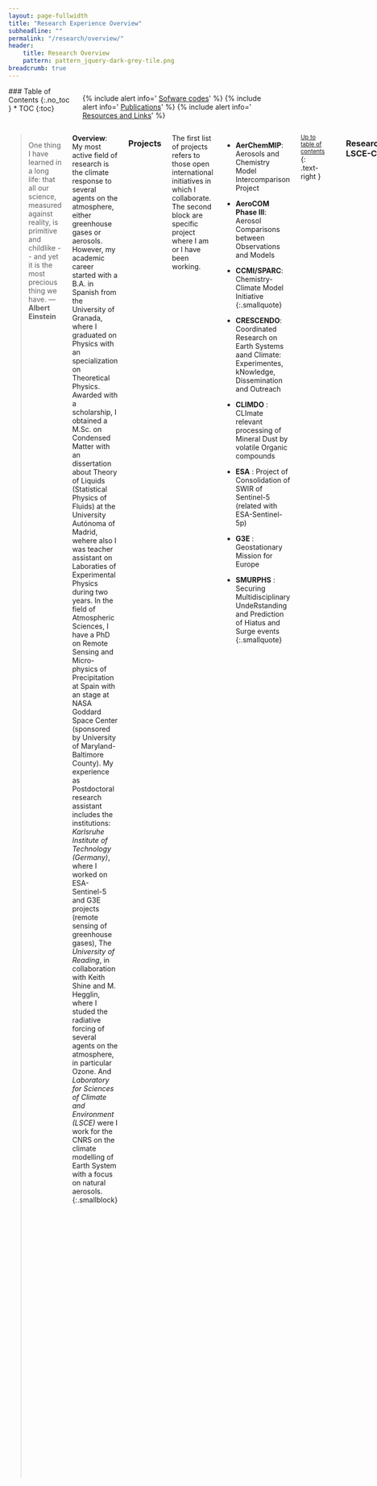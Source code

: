 ```yaml
---
layout: page-fullwidth
title: "Research Experience Overview"
subheadline: ""
permalink: "/research/overview/"
header:
    title: Research Overview
    pattern: pattern_jquery-dark-grey-tile.png
breadcrumb: true
---
```

<div class="row">
<div class="medium-4 medium-push-8 columns" markdown="1">
<div class="panel radius" markdown="1">
### Table of Contents
{:.no_toc }
*  TOC
{:toc}
</div>

<div class="panel radius" markdown="1">

  {% include alert info=' <a href="/research/my-codes/">Sofware codes</a>' %}
  {% include alert info=' <a href="/research/publications/">Publications</a>' %}
  {% include alert info=' <a href="/research/resources/">Resources and Links</a>' %}

</div>

</div><!-- /.medium-4.columns -->
<div class="medium-8 medium-pull-4 columns" markdown="1">


> One thing I have learned in a long life: that all our science, measured against reality, is primitive and childlike -- and yet it is the most precious thing we have. ― **Albert Einstein**


**Overview**: My most active field of research is the climate response to several agents on the atmosphere, either greenhouse gases or aerosols. However, my academic career started with a B.A. in Spanish from the University of Granada, where I graduated on Physics with an specialization on Theoretical Physics. Awarded with a scholarship, I obtained a M.Sc. on Condensed Matter with an dissertation about Theory of Liquids (Statistical Physics of Fluids) at the University Autónoma of Madrid, wehere also I was teacher assistant on Laboraties of Experimental Physics during two years. In the field of Atmospheric Sciences, I have a PhD on Remote Sensing and Micro-physics of Precipitation at Spain with an stage at NASA Goddard Space Center (sponsored by University of Maryland-Baltimore County). My experience as Postdoctoral research assistant includes the institutions: *Karlsruhe Institute of Technology (Germany)*, where I worked on ESA-Sentinel-5 and G3E projects (remote sensing of greenhouse gases), The *University of Reading*, in collaboration with Keith Shine and M. Hegglin, where I studed the radiative forcing of several agents on the atmosphere, in particular Ozone. And *Laboratory for Sciences of Climate and Environment (LSCE)* were I work for the CNRS on the climate modelling of Earth System with a focus on natural aerosols.
{:.smallblock}

[comment]: <> (My research background cover several fields and a broad set of methodologies both theoretical and experimental, with a strong focus on computational tools. My initial formation is Physics with an specialization on Theoretical Physics. This side was developed during my M.Sc. in Condensed Matter which was related with Statistical Physics in a theoretical field of Theory of Liquids. However my interest has been moved to the field of Atmospheric Sciences and Remote Sensing. Therefore the main scope of my PhD was related with Micro-physics of rainfall and remote sensing of precipitation, which also involves Applied Statistics. Actually I am working at the field of Remote Sensing of Trace Gases, this improves my knowledge on radiative transfer theory, inverse problem,satellite product, and spectroscopy)

### Projects 

The first list of projects refers to those open international initiatives in which I collaborate. The second block are specific project where I am or I have been working.
 
 - **AerChemMIP**: Aerosols and Chemistry Model Intercomparison Project 
 - **AeroCOM Phase III**: Aerosol Comparisons between Observations and Models
 - **CCMI/SPARC**: Chemistry-Climate Model Initiative
 {:.smallquote}

 - **CRESCENDO**: Coordinated Research on Earth Systems aand Climate: Experimentes, kNowledge, Dissemination and Outreach
 - **CLIMDO**   : CLImate relevant processing of Mineral Dust by volatile Organic compounds
 - **ESA**      : Project of Consolidation of SWIR of Sentinel-5 (related with ESA-Sentinel-5p)
 - **G3E**      : Geostationary Mission for Europe
 - **SMURPHS**  : Securing Multidisciplinary UndeRstanding and Prediction of Hiatus and Surge events
{:.smallquote}


<small markdown="1">[Up to table of contents](#toc)</small>
{: .text-right }

---

### Researcher: LSCE-CNRS

The research at LSCE is close related with the CRESCENDO project, a joint project of several european universities and research insitutions to improve the Earth System Models. Related with this project I collaborate with [AerChemMIP](https://wiki.met.no/aerocom/aerchemmip/start) and [AeroCOM](https://aerocom.met.no/) beyond a collaboration about Mineral Dust with the [UCLA](https://jasperfkok.com/) at USA.
{:.smallblock}

<!--
**Publications, conferences and reports**

- **CRESCENDO-2019-GA**: *CRESCENDO-ESMs intercomparison: mineral dust aerosols*, **R. Checa-Garcia**, Yves Balkanski, B. Marticorena , P. Nabat , T. Bergman , T. van Noije , D. Olivié , M. Schulz , F. O’Connor , M. Dalvi , C. Dearden, M. Michou , C. Scott and K. Carslaw.
- **EGU-2019 conference**: *Evaluation of natural marine aerosol in five Earth System Models*. Dirk Olivié, Michael Schulz, Øyvind Seland, Alf Kirkevåg, Twan van Noije, Tommi Bergman, Declan O’Donnell (3), Martine Michou (4), Pierre Nabat, Ken Carslaw, Chris Dearden, MohitDalvi, Fiona O’Connor, **Ramiro Checa-Garcia** and Yves Balkanski.
- **CRESCENDO-2018-GA**: *Observational constraints to improve Dust natural cycle in ESMs*, *Ramiro Checa-Garcia* , Yves Balkanski, Beatrice Marticorena, Samuel Albani, Tommi Bergman, Twan van Noije, Dirk Olivie, Martine Michou, Catherine Scott and Ken Carslaw.
{:.smallquote}

-->

<small markdown="1">[Up to table of contents](#toc)</small>
{: .text-right }


---
### Researcher: University of Reading


The [research projects](https://www.met.reading.ac.uk/userpages/vr912734.php) are related with estimation of radiative forcing of greenhouse gases and their role in global warming, [for example](http://environmentalresearchweb.org/cws/article/news/67032
) in the [recent slowdown](https://www.smurphs.leeds.ac.uk/new-publication-the-contribution-of-greenhouse-gases-to-the-recent-slowdown-in-global-mean-temperature-trends/). The main project is the [SMURPHS project](https://www.smurphs.leeds.ac.uk/) in which several universities of United Kingdom are collaborating. Other projects in which I participate are CAMS and SPARC iniciative. 
{:.smallblock}

<!--
**Publications, Conferences, Reports**

- <div data-badge-type="1" data-doi="10.1002/2017GL076770" data-hide-no-mentions="true" class="altmetric-embed"></div>   *Historical Tropospheric and Stratospheric Ozone Radiative Forcing Using the CMIP6 Database*, **R Checa-Garcia**, MI Hegglin, D. Kinnison, D. Plummer, KP Shine 'Geophysical Research Letters' 45 (7), Pages 3264
- <div data-badge-type="1" data-doi="10.1088/1748-9326/11/9/094018" data-hide-no-mentions="true" class="altmetric-embed"></div>  *The contribution of greenhouse gases to the recent slowdown in global-mean temperature trends*, **R Checa-Garcia**, KP Shine, MI Hegglin, 'Environmental Research Letters' 11 (9), 094018
- **EGU 2018 conference** *Historical Tropospheric and Stratospheric Ozone Radiative Forcing Using the CMIP6 Database*, **R Checa-Garcia**, MI Hegglin, D. Kinnison, D. Plummer, KP Shine.
{:.smallquote}

<small markdown="1">[Up to table of contents](#toc)</small>
{: .text-right }

-->

---

### Researcher: Leibniz-Gemeinschaft 

My participation on Leibniz-Gemeinschaft was related with ascertain mineral dust emissions and transport based on simulated remote sensing images (in particular evaluate the role of mineralogy). In the 2015-Leipzig [Mineral Dust Conference](https://www.researchgate.net/publication/282665817_Sensitivity_Studies_of_MSG_products_with_COSMO-MUSCAT_and_RRTOV) was presented an overview of the steps of this research, where the two key components are: RRTOV and COSMO-MUSCAT.
{:.smallblock}

---
### Researcher: KIT

The central goal of the project I was working is related with a consolidation of the [ESA satellite Sentinel-5](https://sentinel.esa.int/web/sentinel/missions/sentinel-5) requirements but also involved ESA satellite Sentinel-5p as well as the Geostationary Emission Explorer for Europe (G3E). This means a detailed study of the different error sources like instrumental, spectroscopy, forward models errors derived of an effective description of the atmosphere aerosols and cirrus. To be able to conduct this research I use state of the art retrieval algorithms (inverse problem and radiative transfer solver) with trial ensembles of geophysical scenarios. Additional aspects of the research are: evaluate the cloud cover with Meteosat datasets, integrate satellite products of MODIS and CALIPSO with datasets obtained from offline chemical transport model.
{:.smallblock}
<!--
**Publications, Reports and conferences**

- <div data-badge-type="1" data-doi="10.5194/amt-8-4719-2015" data-hide-no-mentions="true" class="altmetric-embed"></div>  *Geostationary Emission Explorer for Europe (G3E): mission concept and initial performance assessment.*
A Butz, J Orphal, **R Checa-Garcia**, F Friedl-Vallon, T von Clarmann, , H Bovensmann, O Hasekamp, J Landgraf, T Knigge, D Weise, O Sqalli-Houssini, D Kemper, 'Atmospheric Measurement Techniques' 8 (11), 4719-4734
- <div data-badge-type="1" data-doi="10.5194/amt-8-3617-2015" data-hide-no-mentions="true" class="altmetric-embed"></div> *Mapping spectroscopic uncertainties into prospective methane retrieval errors from Sentinel-5 and its precursor*, **Ramiro Checa-Garcia**, Jochen Landgraf, Frank Hase, Ha Tran, Vincent Boudon, Frans Alkemade, Andre Butz. 'AMT Journal', submitted (Dec-2014)
- *Consolidation of SWIR requirements for Sentinel-5 satellite*. *ESA Technical Note (2013)*
- *Spectroscopy relevance on SWIR requirements for S5 satellite*. *ESA Technical report (2013)*
- *Remote Sensing G3E–Geostationary Emission Explorer for Europe: mission concept*, *AGU - Geophysical Research Abstracts*, T. Knigge, F. Schmuelling A. Butz, J. Orphal, H. Bovensmann, T. von Clarmann, F. Friedl-Vallon, F. Hase, **R Checa-Garcia**, G. Hechenblaikner, October 2014.
- *Remote Sensing Simulated retrievals of methane total columns in support of future satellite missions: an error sources analysis*, *EGU - Geophysical Research Abstracts*, **Ramiro Checa-Garcia**, Frans Alkemade, Vicent Boudon, Constanze Fischerkeller, Philipp Hahne, Frank Hase, Ha Tran, Jochen Landgraf, Andre Butz, April 2014.
- [IWGGMS-9 conference](http://zenodo.org/record/11105/files/I_4_2014-06-23_HITRAN_SAO_Butz.pdf): *Seasonal carbon uptake as seen from an improved version of RemoTeC*. A. Butz, A. Babenhauserheide , M. Bertleff, **R. Checa-Garcia**, K. Fischerkeller, P. Hahne, F. Klappenbach, J.Kostinek, K. Stammberger, S.Basu, S.Guerlet, R.Detmers, O.Hasekamp, J. Landgraf, S. Houweling
- [IWGGMS-10 conference](http://iwggms.azurewebsites.net/0530%5Cpm%5C20_AndreButz.pdf): *Remote Sensing of Greenhouse Gases for Carbon Cycle Modelling (RemoteC): Algorithm Developments, Ground‐Based Instrumentation, and Modelling Aspects*. A.Butz, I.Aben, A.Babenhauserheide, S.Basu, M.Bertleff, **R. Checa‐Garcia**, C.Frankenberg, P.Hahne, F.Hase, O.Hasekamp, S.Houweling, F.Klappenbach, J.Kostinek, J.Landgraf, W.Peters
- [EGU 2014](http://presentations.copernicus.org/EGU2014-12970_presentation.pdf): *Comparing Ensemble Kalman filter and 4DVar data assimilation systems for CO2 flux inversions*. Arne Babenhauserheide, P. Hahne, **R. Checa-Garcia**, F. Klappenbach, S. Dohe, S. Basu, S. Houweling, W. Peters, A. Butz. [^1]
- [HITRAN 2014 Conference](http://www.cfa.harvard.edu/HITRAN/Download/Proceedings-2014.pdf):  *Remote Sensing of Greenhouse gases and their sources and sinks*. André Butz, Arne Babenhauserheide, Marco Bertleff , **Ramiro Checa-Garcia**, Philipp Hahne, Frank Hase, Friedrich Klappenbach, Julian Kostinek, Ilse Aben, Otto Hasekamp, Jochen Landgraf, Arno de Lange, André Galli, Sourish Basu.
- [AGU-2014 Meeting](http://fallmeeting.agu.org/2014/files/2014/12/Friday-Daily-Newspaper.pdf): *Remote Sensing G3E–Geostationary Emission Explorer for Europe: mission concept*. T. Knigge, F. Schmuelling A. Butz, J. Orphal, H. Bovensmann, T. von Clarmann, F. Friedl-Vallon, F. Hase, **R Checa-Garcia**, G. Hechenblaikner
{:.smallquote}
-->

<small markdown="1">[Up to table of contents](#toc)</small>
{: .text-right }

---

### Journal Reviewer

- *Climatology*:      **Nature Geosciences** (Nature), (2019-2020)
- *Meteorology*:      **Atmospheres** (MPDI journal), (2018-2020)
- *Remote Sensing*:   **Remote Sensing** (MPDI journal), (2014-2020).
- *Remote Sensing*:   **Sensors** (MPDI journal), (2018-2020)
- *Hydrology*:        **Water** (MPDI journal), (2018-2020)
- *Hydrometeorology*: **Water Resources Research** (AGU journal), (2014).
- *Remote Sensing*:   **Indian Journal of Radio and Space Physics.**, (2011).
{:.smallquote}

---

### PhD. Dissertation

**Important Note:**  I would recommend check [link](https://spideroak.com/browse/share/checagarcia/phddissertation) to download a PDF file with the Dissertation. However, please note that this version (and the version I uploaded to the arXiv repository) are not equal the official filled version at my university. More specifically: I finished my PhD Dissertation on November 2011. However because it was not filled until June-2012, I included additional research that I did by myself (alone) on the filled version. But also after finish my PhD (on September-2012) still I worked on several the same topics and I have included several improvements on the PDF on the version uploaded to arXiv (and on the first pdf linked above).
{:.notice}
<br><br>
**First measurement of the small-scale spatial variability of the rain drop size distribution: Results from a crucial experiment and maximum entropy modeling** (R Checa-Garcia) arXiv preprint arXiv:1306.5649 (2013)

**Abstract:**
The main challenges of measuring precipitation are related to the spatio-temporal variability of the drop-size distribution, to the uncertainties that condition the modeling of that distribution, and to the instrumental errors present in the in situ estimations. This PhD dissertation proposes advances in all these questions. The relevance of the spatial variability of the drop-size distribution for remote sensing measurements and hydro-meteorology field studies is asserted by analyzing the measurement of a set of disdrometers deployed on a network of 5 squared kilometers. This study comprises the spatial variability of integral rainfall parameters, the ZR relationships, and the variations within the one moment scaling method. The modeling of the drop-size distribution is analyzed by applying the MaxEnt method and comparing it with the methods of moments and the maximum likelihood. The instrumental errors are analyzed with a compressive comparison of sampling and binning uncertainties that affect actual devices. These analysis are further extended in several appendices where an error analysis is developed and new studies are proposed. The relevance of the pre-processing of disdrometric measurements is also assessed. The data-sets evaluated comprise experimental measurements of the GPM (NASA-JAXA) ground validation satellite mission and synthetic distributions generated computationally.
{:.smallblock}

<small markdown="1">[Up to table of contents](#toc)</small>
{: .text-right }
---

### M.Sc. Thesis

**Intrinsic structure of liquid surface and capillary waves on the Density Functional Theory** (R Checa-Garcia) arXiv preprint arXiv:1307.6199 (2013)

**Abstract:**
Two different theories are used to understand the liquid-vapor interfaces: the Van der Waals theory and the capillary waves theory. But when comparing both frameworks come up a problem of interpretation of the interface density profiles obtained, for example, with the Density Functional Theory (DFT). As a consequence emerge the question of how the surface fluctuations are included on traditional density profiles (usually named equilibrium density profiles). Last years, new insights on the role of capillary waves were possible by analyzing X-ray reflectivity experiments and performing computer simulations of liquids with low melting temperature. In particular, the density profile exhibits a layering structure which is considered a key property to elucidate a new interpretation of those profiles as intrinsic density profiles. This dissertation aims to investigate these questions within the DFT using simple fluids with a pairwise interactions that reproduce important phase-diagram properties of liquid metals. Two generics questions were explored: the relevance of Fisher-Widom line and the role of capillary waves on the nature of interface obtained with approximations WDA and FMT. It hypothesized the existence of a density profile with strong layering properties whose structure is reduced by capillary waves. Then the effect of surface fluctuations is described by introducing an effective transversal size which imposes a limitation of the spectrum of surface fluctuations incorporated on the DFT. However, an explicit methodology to unfreeze the capillary waves over a postulated intrinsic profile exempt of surface fluctuations was proven still a challenge. As a consequence it suggested that other previous results describing the liquid surface using the equilibrium DFT may conduct to unphysical properties.
{:.smallblock}

<small markdown="1">[Up to table of contents](#toc)</small>
{: .text-right }



<!-- [^1]: My collaboration on this presentation was discussions about the topic with the main authors. -->

<small markdown="1">[Up to table of contents](#toc)</small>
{: .text-right }



</div><!-- /.medium-8.columns -->
</div><!-- /.row -->


